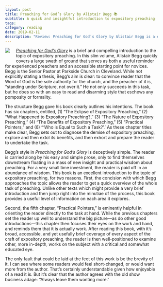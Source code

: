 ```yaml
---
layout: post
title: Preaching for God’s Glory by Alistair Begg 📚
subtitle: A quick and insightful introduction to expository preaching
tags:
category: reading
date: 2019-02-11
description: "Review: Preaching for God’s Glory by Alistair Begg is a quick and insightful introduction to expository preaching"
---
```

<img src="/images/posts/412zlJTLLDL.jpg" style="float:left;padding:0 20px 20px 0;">[*Preaching for God’s Glory*](https://amzn.to/2WXj3Om) is a brief and compelling introduction to the topic of expository preaching. In this slim volume, Alistair Begg quickly covers a large swath of ground that serves as both a useful reminder for experienced preachers and an accessible starting point for novices.
Begg is the Senior Pastor at Parkside Church in Cleveland. While not explicitly stating a thesis, Begg’s aim is clear: to convince reader that the Word of God is the sole authority for the church, and the preacher of it is, “standing under Scripture, not over it.” He not only succeeds in this task, but he does so with an easy to read and disarming style that eschews any pomposity or formality.

The structure Begg gave his book clearly outlines his intentions. The book has six chapters, entitled, (1) “The Eclipse of Expository Preaching,” (2) “What Happened to Expository Preaching?,” (3) “The Nature of Expository Preaching,” (4) “The Benefits of Expository Preaching,” (5) “Practical Pointers,” and (6) “‘Who is Equal to Such a Task?’.’ As these chapter titles make clear, Begg sets out to diagnose the demise of expository preaching, explore and then extol its benefits, and then exhort and prepare the reader to undertake the task.

Begg’s style in *Preaching for God’s Glory* is deceptively simple. The reader is carried along by his easy and simple prose, only to find themselves downstream floating in a mass of new insight and practical wisdom about preaching. For a very small time investment, the reader is paid off in an abundance of wisdom. This book is an excellent introduction to the topic of expository preaching, for two reasons. First, the concision with which Begg approaches the topic allows the reader to get a quick overview of the whole task of preaching. Unlike other texts which might provide a very brief introduction and then jump right into the minutiae of the process, this book provides a useful level of information on each area it explores.

Second, the fifth chapter, “Practical Pointers,” is eminently helpful in orienting the reader directly to the task at hand. While the previous chapters set the reader up well to understand the big picture—as do other good introductions—this chapter then focuses their eyes on the work and hand, and reminds them that it is actually work. After reading this book, with it’s broad, accessible, and yet usefully brief coverage of every aspect of the craft of expository preaching, the reader is then well-positioned to examine other, more in-depth, works on the subject with a critical and somewhat educated eye.

The only fault that could be laid at the feet of this work is be the brevity of it. I can see where some readers would feel short-changed, or would want more from the author. That’s certainly understandable given how enjoyable of a read it is. But it’s clear that the author agrees with the old show business adage: “Always leave them wanting more.”
